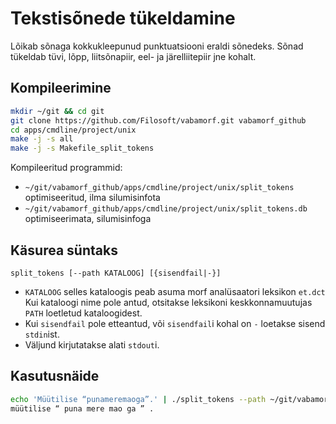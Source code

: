 # Tekstisõnede tükeldamine

Lõikab sõnaga kokkukleepunud punktuatsiooni eraldi sõnedeks.
Sõnad tükeldab tüvi, lõpp, liitsõnapiir, eel- ja järelliitepiir jne kohalt.

## Kompileerimine

```bash
mkdir ~/git && cd git
git clone https://github.com/Filosoft/vabamorf.git vabamorf_github
cd apps/cmdline/project/unix
make -j -s all
make -j -s Makefile_split_tokens
```

Kompileeritud programmid:

* `~/git/vabamorf_github/apps/cmdline/project/unix/split_tokens` optimiseeritud, ilma silumisinfota
* `~/git/vabamorf_github/apps/cmdline/project/unix/split_tokens.db` optimiseerimata, silumisinfoga

## Käsurea süntaks

`split_tokens [--path KATALOOG] [{sisendfail|-}]`

* `KATALOOG` selles kataloogis peab asuma morf analüsaatori leksikon `et.dct`
  Kui kataloogi nime pole antud, otsitakse leksikoni keskkonnamuutujas `PATH` loetletud kataloogidest.
* Kui `sisendfail` pole etteantud, või `sisendfail`i kohal on `-` loetakse sisend `stdin`ist.
* Väljund kirjutatakse alati `stdout`i.

## Kasutusnäide

```bash
echo 'Müütilise “punameremaoga”.' | ./split_tokens --path ~/git/vabamorf_github/dct/binary    
müütilise “ puna mere mao ga ” . 
```
